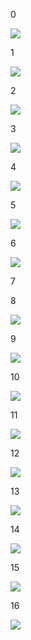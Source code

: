 0


![](https://user-images.githubusercontent.com/114549805/205501144-7326c165-ceb0-45d0-b1f1-0646a54e9a0c.png)

1


![](https://user-images.githubusercontent.com/114549805/205501147-56359b55-64c0-46e1-8788-d4999932c752.png)

2


![](https://user-images.githubusercontent.com/114549805/205501153-df5b3a55-6b18-4a78-bd21-f911f61d78b6.png)

3


![](https://user-images.githubusercontent.com/114549805/205501151-1ba06c1d-da6b-40f2-8eff-4281283d349c.png)

4


![](https://user-images.githubusercontent.com/114549805/205501133-ae26323c-d7a7-4e97-ac0f-764bab7de6e2.png)

5


![](https://user-images.githubusercontent.com/114549805/205501142-2a8edda0-c211-4b0e-acf5-c5ce8c126ca0.png)

6


![](https://user-images.githubusercontent.com/114549805/205501140-e2c9a8c8-e6db-4961-9cb8-7f36b1478592.png)

7




8


![](https://user-images.githubusercontent.com/114549805/205501157-f041e4f1-9d33-44be-a68b-0cf2a48103fa.png)

9


![](https://user-images.githubusercontent.com/114549805/205501137-6ef783cf-eb06-4962-b6a9-e50040c88f2a.png)

10


![](https://user-images.githubusercontent.com/114549805/205501141-e7ff9ea3-15e0-4d65-9cae-6fe85c023bfc.png)

11


![](https://user-images.githubusercontent.com/114549805/205501136-e5361b03-3b13-45f1-8d0f-74ed4c473e38.png)

12


![](https://user-images.githubusercontent.com/114549805/205501148-ca889a32-29db-4347-bfb4-e2a5c60a9189.png)

13


![](https://user-images.githubusercontent.com/114549805/205501138-a4bf5c8d-df94-4ac4-bc68-bc6654a0ad29.png)

14


![](https://user-images.githubusercontent.com/114549805/205501149-c07dbb01-b9f4-4175-9d93-b0a9fe48249a.png)

15


![](https://user-images.githubusercontent.com/114549805/205501156-e66efff6-f9f1-431c-9c69-b082d06e67d6.png)

16


![](https://user-images.githubusercontent.com/114549805/205501143-43644509-eb56-44b3-b1c2-7ae6d16b4f45.png)
